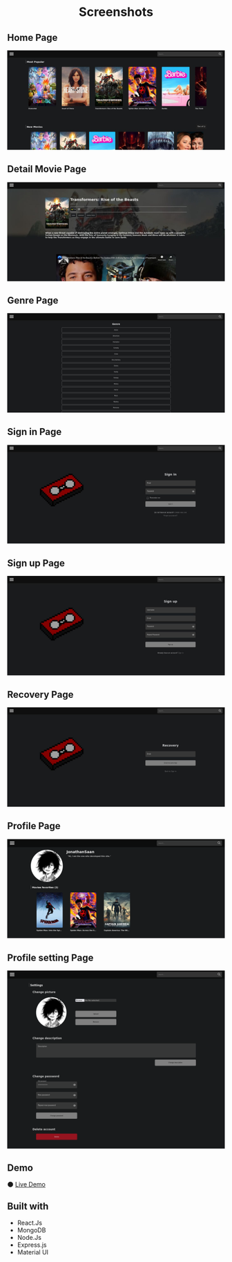 <h1 align="center">Screenshots</h1>

## Home Page
![img](https://github.com/JonathanSaan/justmovies/blob/4a134811f2ed329464ef745fea1273a17cdeb0bb/screenshots/screenshot1.jpg)

## Detail Movie Page
![img](https://github.com/JonathanSaan/justmovies/blob/4a134811f2ed329464ef745fea1273a17cdeb0bb/screenshots/screenshot2.jpg)

## Genre Page
![img](https://github.com/JonathanSaan/justmovies/blob/4a134811f2ed329464ef745fea1273a17cdeb0bb/screenshots/screenshot6.jpg)

## Sign in Page
![img](https://github.com/JonathanSaan/justmovies/blob/4a134811f2ed329464ef745fea1273a17cdeb0bb/screenshots/screenshot3.jpg)

## Sign up Page
![img](https://github.com/JonathanSaan/justmovies/blob/4a134811f2ed329464ef745fea1273a17cdeb0bb/screenshots/screenshot4.jpg)

## Recovery Page
![img](https://github.com/JonathanSaan/justmovies/blob/4a134811f2ed329464ef745fea1273a17cdeb0bb/screenshots/screenshot5.jpg)

## Profile Page
![img](https://github.com/JonathanSaan/justmovies/blob/659929e24b2b103de3f727d23973c8e110f1dfe9/screenshots/screenshot7.png)

## Profile setting Page
![img](https://github.com/JonathanSaan/justmovies/blob/06fc66b88a80b47ecdb9ac3d011ae6233956b30e/screenshots/screenshot8.png)

## Demo
🌑 [Live Demo](https://justmovies.vercel.app/)

## Built with
* React.Js
* MongoDB
* Node.Js
* Express.js
* Material UI
